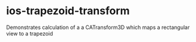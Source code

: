 ios-trapezoid-transform
=======================

Demonstrates calculation of a a CATransform3D which maps a rectangular view to a trapezoid